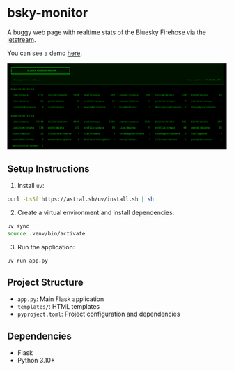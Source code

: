 # bsky-monitor

A buggy web page with realtime stats of the Bluesky Firehose via the [jetstream](https://github.com/bluesky-social/jetstream).

You can see a demo [here](https://duckmother.nicoritschel.com/bsky).

![Application Screenshot](screenshot.png)

## Setup Instructions

1. Install `uv`:
```bash
curl -LsSf https://astral.sh/uv/install.sh | sh
```

2. Create a virtual environment and install dependencies:
```bash
uv sync
source .venv/bin/activate
```

3. Run the application:
```bash
uv run app.py
```

## Project Structure
- `app.py`: Main Flask application
- `templates/`: HTML templates
- `pyproject.toml`: Project configuration and dependencies

## Dependencies
- Flask
- Python 3.10+
